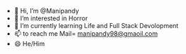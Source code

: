 - 👋 Hi, I’m @Manipandy
- 👀 I’m interested in Horror
- 🌱 I’m currently learning Life and Full Stack Devolopment
- 📫 to reach me Mail= manipandy98@gmaoil.com 
- 😄 He/Him
